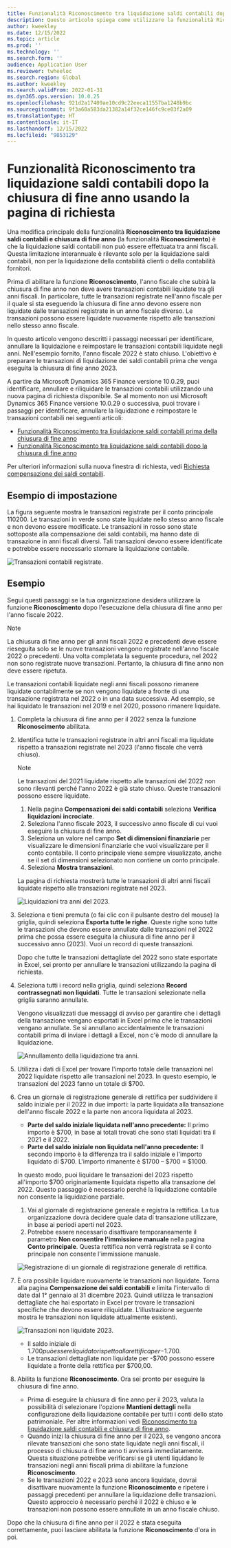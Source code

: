 ```yaml
---
title: Funzionalità Riconoscimento tra liquidazione saldi contabili dopo la chiusura di fine anno usando la pagina di richiesta
description: Questo articolo spiega come utilizzare la funzionalità Riconoscimento tra liquidazione saldi contabili usando la nuova pagina di richiesta dopo la chiusura di fine anno della contabilità generale.
author: kweekley
ms.date: 12/15/2022
ms.topic: article
ms.prod: ''
ms.technology: ''
ms.search.form: ''
audience: Application User
ms.reviewer: twheeloc
ms.search.region: Global
ms.author: kweekley
ms.search.validFrom: 2022-01-31
ms.dyn365.ops.version: 10.0.25
ms.openlocfilehash: 921d2a17409ae10cd9c22eeca11557ba1248b9bc
ms.sourcegitcommit: 9f3a60a583da21382a14f32ce146fc9ce03f2a09
ms.translationtype: HT
ms.contentlocale: it-IT
ms.lasthandoff: 12/15/2022
ms.locfileid: "9853129"
---
```

# <a name="awareness-between-ledger-settlement-feature-after-year-end-close-using-the-inquiry-page"></a>Funzionalità Riconoscimento tra liquidazione saldi contabili dopo la chiusura di fine anno usando la pagina di richiesta

Una modifica principale della funzionalità **Riconoscimento tra liquidazione saldi contabili e chiusura di fine anno** (la funzionalità **Riconoscimento**) è che la liquidazione saldi contabili non può essere effettuata tra anni fiscali. Questa limitazione interannuale è rilevante solo per la liquidazione saldi contabili, non per la liquidazione della contabilità clienti o della contabilità fornitori.

Prima di abilitare la funzione **Riconoscimento**, l'anno fiscale che subirà la chiusura di fine anno non deve avere transazioni contabili liquidate tra gli anni fiscali. In particolare, tutte le transazioni registrate nell'anno fiscale per il quale si sta eseguendo la chiusura di fine anno devono essere non liquidate dalle transazioni registrate in un anno fiscale diverso. Le transazioni possono essere liquidate nuovamente rispetto alle transazioni nello stesso anno fiscale.

In questo articolo vengono descritti i passaggi necessari per identificare, annullare la liquidazione e reimpostare le transazioni contabili liquidate negli anni. Nell'esempio fornito, l'anno fiscale 2022 è stato chiuso. L'obiettivo è preparare le transazioni di liquidazione dei saldi contabili prima che venga eseguita la chiusura di fine anno 2023.

A partire da Microsoft Dynamics 365 Finance versione 10.0.29, puoi identificare, annullare e riliquidare le transazioni contabili utilizzando una nuova pagina di richiesta disponibile. Se al momento non usi Microsoft Dynamics 365 Finance versione 10.0.29 o successiva, puoi trovare i passaggi per identificare, annullare la liquidazione e reimpostare le transazioni contabili nei seguenti articoli:

- [Funzionalità Riconoscimento tra liquidazione saldi contabili prima della chiusura di fine anno](ledger-settle-yec.md)
- [Funzionalità Riconoscimento tra liquidazione saldi contabili dopo la chiusura di fine anno](ledger-settle-yec-after.md)

Per ulteriori informazioni sulla nuova finestra di richiesta, vedi [Richiesta compensazione dei saldi contabili](ledger-settlement-inquiry.md). 

## <a name="example-setup"></a>Esempio di impostazione

La figura seguente mostra le transazioni registrate per il conto principale 110200. Le transazioni in verde sono state liquidate nello stesso anno fiscale e non devono essere modificate. Le transazioni in rosso sono state sottoposte alla compensazione dei saldi contabili, ma hanno date di transazione in anni fiscali diversi. Tali transazioni devono essere identificate e potrebbe essere necessario stornare la liquidazione contabile.

![Transazioni contabili registrate.](./media/excel.png)

## <a name="example"></a>Esempio

Segui questi passaggi se la tua organizzazione desidera utilizzare la funzione **Riconoscimento** dopo l'esecuzione della chiusura di fine anno per l'anno fiscale 2022.

> [!NOTE]
> La chiusura di fine anno per gli anni fiscali 2022 e precedenti deve essere rieseguita solo se le nuove transazioni vengono registrate nell'anno fiscale 2022 o precedenti. Una volta completata la seguente procedura, nel 2022 non sono registrate nuove transazioni. Pertanto, la chiusura di fine anno non deve essere ripetuta.
>
> Le transazioni contabili liquidate negli anni fiscali possono rimanere liquidate contabilmente se non vengono liquidate a fronte di una transazione registrata nel 2022 o in una data successiva. Ad esempio, se hai liquidato le transazioni nel 2019 e nel 2020, possono rimanere liquidate.

1. Completa la chiusura di fine anno per il 2022 senza la funzione **Riconoscimento** abilitata.
2. Identifica tutte le transazioni registrate in altri anni fiscali ma liquidate rispetto a transazioni registrate nel 2023 (l'anno fiscale che verrà chiuso).

    > [!NOTE]
    > Le transazioni del 2021 liquidate rispetto alle transazioni del 2022 non sono rilevanti perché l'anno 2022 è già stato chiuso. Queste transazioni possono essere liquidate.

    1. Nella pagina **Compensazioni dei saldi contabili** seleziona **Verifica liquidazioni incrociate**.
    2. Seleziona l'anno fiscale 2023, il successivo anno fiscale di cui vuoi eseguire la chiusura di fine anno.
    3. Seleziona un valore nel campo **Set di dimensioni finanziarie** per visualizzare le dimensioni finanziarie che vuoi visualizzare per il conto contabile. Il conto principale viene sempre visualizzato, anche se il set di dimensioni selezionato non contiene un conto principale.
    4. Seleziona **Mostra transazioni**.

    La pagina di richiesta mostrerà tutte le transazioni di altri anni fiscali liquidate rispetto alle transazioni registrate nel 2023.

    ![Liquidazioni tra anni del 2023.](./media/2023-cross-settlement.png)

3. Seleziona e tieni premuta (o fai clic con il pulsante destro del mouse) la griglia, quindi seleziona **Esporta tutte le righe**. Queste righe sono tutte le transazioni che devono essere annullate dalle transazioni nel 2022 prima che possa essere eseguita la chiusura di fine anno per il successivo anno (2023). Vuoi un record di queste transazioni.

    Dopo che tutte le transazioni dettagliate del 2022 sono state esportate in Excel, sei pronto per annullare le transazioni utilizzando la pagina di richiesta.

4. Seleziona tutti i record nella griglia, quindi seleziona **Record contrassegnati non liquidati**. Tutte le transazioni selezionate nella griglia saranno annullate.

    Vengono visualizzati due messaggi di avviso per garantire che i dettagli della transazione vengano esportati in Excel prima che le transazioni vengano annullate. Se si annullano accidentalmente le transazioni contabili prima di inviare i dettagli a Excel, non c'è modo di annullare la liquidazione.

    ![Annullamento della liquidazione tra anni.](./media/revert-settlement.png)

5. Utilizza i dati di Excel per trovare l'importo totale delle transazioni nel 2022 liquidate rispetto alle transazioni nel 2023. In questo esempio, le transazioni del 2023 fanno un totale di $700.
6. Crea un giornale di registrazione generale di rettifica per suddividere il saldo iniziale per il 2022 in due importi: la parte liquidata alla transazione dell'anno fiscale 2022 e la parte non ancora liquidata al 2023.

    - **Parte del saldo iniziale liquidata nell'anno precedente:** Il primo importo è $700, in base ai totali trovati che sono stati liquidati tra il 2021 e il 2022.
    - **Parte del saldo iniziale non liquidata nell'anno precedente:** Il secondo importo è la differenza tra il saldo iniziale e l'importo liquidato di $700. L'importo rimanente è $1700 – $700 = $1000.

    In questo modo, puoi liquidare le transazioni del 2023 rispetto all'importo $700 originariamente liquidata rispetto alla transazione del 2022. Questo passaggio è necessario perché la liquidazione contabile non consente la liquidazione parziale.

    1. Vai al giornale di registrazione generale e registra la rettifica. La tua organizzazione dovrà decidere quale data di transazione utilizzare, in base ai periodi aperti nel 2023.
    2. Potrebbe essere necessario disattivare temporaneamente il parametro **Non consentire l'immissione manuale** nella pagina **Conto principale**. Questa rettifica non verrà registrata se il conto principale non consente l'immissione manuale.

    ![Registrazione di un giornale di registrazione generale di rettifica.](./media/no-manual4.png)

7. È ora possibile liquidare nuovamente le transazioni non liquidate. Torna alla pagina **Compensazione dei saldi contabili** e limita l'intervallo di date dal 1° gennaio al 31 dicembre 2023. Quindi utilizza le transazioni dettagliate che hai esportato in Excel per trovare le transazioni specifiche che devono essere riliquidate. L'illustrazione seguente mostra le transazioni non liquidate attualmente esistenti.

    ![Transazioni non liquidate 2023.](./media/2023-unsettled5.png)

    - Il saldo iniziale di $1.700 può essere liquidato rispetto alla rettifica per -$1.700.
    - Le transazioni dettagliate non liquidate per -$700 possono essere liquidate a fronte della rettifica per $700,00.

8. Abilita la funzione **Riconoscimento**. Ora sei pronto per eseguire la chiusura di fine anno.

    - Prima di eseguire la chiusura di fine anno per il 2023, valuta la possibilità di selezionare l'opzione **Mantieni dettagli** nella configurazione della liquidazione contabile per tutti i conti dello stato patrimoniale. Per altre informazioni vedi [Riconoscimento tra liquidazione saldi contabili e chiusura di fine anno](awareness-between-ledger-settlement-year-end-close.md).
    - Quando inizi la chiusura di fine anno per il 2023, se vengono ancora rilevate transazioni che sono state liquidate negli anni fiscali, il processo di chiusura di fine anno ti avviserà immediatamente. Questa situazione potrebbe verificarsi se gli utenti liquidano le transazioni negli anni fiscali prima di abilitare la funzione **Riconoscimento**.
    - Se le transazioni 2022 e 2023 sono ancora liquidate, dovrai disattivare nuovamente la funzione **Riconoscimento** e ripetere i passaggi precedenti per annullare la liquidazione delle transazioni. Questo approccio è necessario perché il 2022 è chiuso e le transazioni non possono essere annullate in un anno fiscale chiuso.

Dopo che la chiusura di fine anno per il 2022 è stata eseguita correttamente, puoi lasciare abilitata la funzione **Riconoscimento** d'ora in poi.
